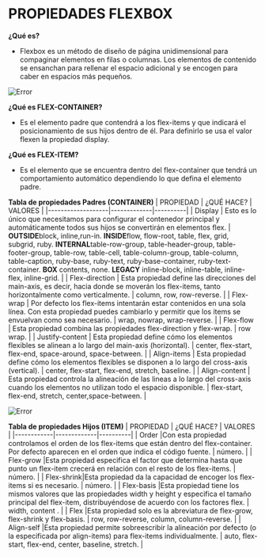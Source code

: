# **PROPIEDADES FLEXBOX**

**¿Qué es?**
* Flexbox es un método de diseño de página unidimensional para compaginar elementos en filas o columnas. Los elementos de contenido se ensanchan para rellenar el espacio adicional y se encogen para caber en espacios más pequeños.

![Error](https://miro.medium.com/max/1318/1*2nFQE8qZgUq0kTyju6Bnvg.png)

**¿Qué es FLEX-CONTAINER?**
* Es el elemento padre que contendrá a los flex-items y que indicará el posicionamiento de sus hijos dentro de él. Para definirlo se usa el valor flexen la propiedad display.

**¿Qué es FLEX-ITEM?**
* Es el elemento que se encuentra dentro del flex-container que tendrá un comportamiento automático dependiendo lo que defina el elemento padre.

**Tabla de propiedades Padres (CONTAINER)**
|     PROPIEDAD     |  ¿QUÉ HACE? | VALORES  |
|-------------------|-------------|----------|
|     Display       |  Esto es lo único que necesitamos para configurar el contenedor principal y automáticamente todos sus hijos se convertirán en elementos flex.           | **OUTSIDE**block, inline,run-in.
**INSIDE**flow, flow-root, table, flex, grid, subgrid, ruby. 
**INTERNAL**table-row-group, table-header-group, table-footer-group, table-row, table-cell, table-column-group, table-column, table-caption, ruby-base, ruby-text, ruby-base-container, ruby-text-container. 
**BOX** contents, none. 
**LEGACY** inline-block, inline-table, inline-flex, inline-grid.            |
|  Flex-direction   |  Esta propiedad define las direcciones del main-axis, es decir, hacia donde se moverán los flex-items, tanto horizontalmente como verticalmente.           |  column, row, row-reverse.        |
|    Flex-wrap      |  Por defecto los flex-items intentarán estar contenidos en una sola línea. Con esta propiedad puedes cambiarlo y permitir que los items se envuelvan como sea necesario.           | wrap, nowrap, wrap-reverse.         |
|    Flex-flow      |  Esta propiedad combina las propiedades flex-direction y flex-wrap.           | row wrap.         |
|  Justify-content  |  Esta propiedad define cómo los elementos flexibles se alinean a lo largo del main-axis (horizontal).           |  center, flex-start, flex-end, space-around, space-between.         |
|    Align-items    |  Esta propiedad define cómo los elementos flexibles se disponen a lo largo del cross-axis (vertical).           | center, flex-start, flex-end, stretch, baseline.            |
|   Align-content   |  Esta propiedad controla la alineación de las lineas a lo largo del cross-axis cuando los elementos no utilizan todo el espacio disponible.           | flex-start, flex-end, stretch, center,space-between.          |

![Error](https://www.w3.org/TR/css3-flexbox/images/align-content-example.svg)

**Tabla de propiedades Hijos (ITEM)**
| PROPIEDAD  |  ¿QUÉ HACE? | VALORES  |
|------------|-------------|----------|
| Order      |Con esta propiedad controlamos el orden de los flex-items que están dentro del flex-container. Por defecto aparecen en el orden que indica el código fuente.             | número.          |
| Flex-grow  |Esta propiedad especifica el factor que determina hasta que punto un flex-item crecerá en relación con el resto de los flex-items.             | número.         |
| Flex-shrink|Esta propiedad da la capacidad de encoger los flex-items si es necesario.             |  número.        |
| Flex-basis |Esta propiedad tiene los mismos valores que las propiedades width y height y especifica el tamaño principal del flex-item, distribuyéndose de acuerdo con los factores flex.             | width, content
.         |
| Flex       |Esta propiedad solo es la abreviatura de flex-grow, flex-shrink y flex-basis.             | row, row-reverse, column, column-reverse.         |
| Align-self |Esta propiedad permite sobreescribir la alineación por defecto (o la especificada por align-items) para flex-items individualmente.             | auto, flex-start, flex-end, center, baseline, stretch.          |


